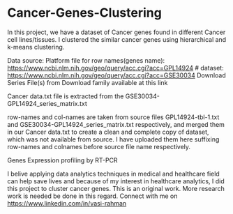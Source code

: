 # Cancer-Genes-Clustering
In this project, we have a dataset of Cancer genes found in different Cancer cell lines/tissues. I clustered the similar cancer genes using hierarchical and k-means clustering.

Data source: 
Platform file for row names(genes name): https://www.ncbi.nlm.nih.gov/geo/query/acc.cgi?acc=GPL14924  #
dataset: https://www.ncbi.nlm.nih.gov/geo/query/acc.cgi?acc=GSE30034 Download Series File(s) from Download family available at this link

Cancer data.txt file is extracted from the GSE30034-GPL14924_series_matrix.txt

row-names and col-names are taken from source files GPL14924-tbl-1.txt and GSE30034-GPL14924_series_matrix.txt respectively, and merged them in our Cancer data.txt to create a clean and complete copy of dataset, which was not available from source. I have uploaded them here suffixing row-names and colnames before source file name respectively.

Genes Expression profiling by RT-PCR

I belive applying data analytics techniques in medical and healthcare field can help save lives and because of my interest in healthcare analytics, I did this project to cluster cancer genes. This is an original work. More research work is needed be done in this regard. Connect with me on https://www.linkedin.com/in/vasi-rahman
